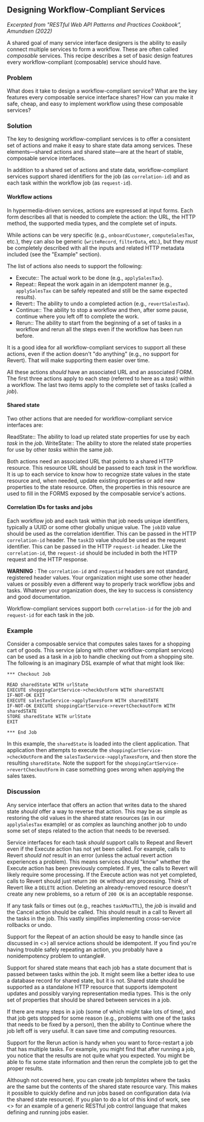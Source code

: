 ## Designing Workflow-Compliant Services

_Excerpted from "RESTful Web API Patterns and Practices Cookbook", Amundsen (2022)_

A shared goal of many service interface designers is the ability to easily connect multiple services to form a workflow. These are often called _composable_ services. This recipe describes a set of basic design features every workflow-compliant (composable) service should have.

### Problem
What does it take to design a workflow-compliant service? What are the key features every composable service interface shares? How can you make it safe, cheap, and easy to implement workflow using these composable services?

### Solution
The key to designing workflow-compliant services is to offer a consistent set of actions and make it easy to share state data among services. These elements—shared actions and shared state—are at the heart of stable, composable service interfaces.

In addition to a shared set of actions and state data, workflow-compliant services support shared identifiers for the job (as `correlation-id`) and as each task within the workflow job (as `request-id`).

#### Workflow actions
In hypermedia-driven services, actions are expressed at input forms. Each form describes all that is needed to complete the action: the URL, the HTTP method, the supported media types, and the complete set of inputs. 

While actions can be very specific (e.g., `onboardCustomer`, `computeSalesTax`, etc.), they can also be generic (`writeRecord`, `filterData`, etc.), but they _must_ be completely described with all the inputs and related HTTP metadata included (see the "Example" section).

The list of actions also needs to support the following:

* Execute:: The actual work to be done (e.g., `applySalesTax`).
* Repeat:: Repeat the work again in an idempotent manner (e.g., `applySalesTax` can be safely repeated and still be the same expected results).
* Revert:: The ability to undo a completed action (e.g., `revertSalesTax`).
* Continue:: The ability to stop a workflow and then, after some pause, continue where you left off to complete the work.
* Rerun:: The ability to start from the beginning of a set of tasks in a workflow and rerun all the steps even if the workflow has been run before.

It is a good idea for all workflow-compliant services to support all these actions, even if the action doesn't "do anything" (e.g., no support for Revert). That will make supporting them easier over time.

All these actions _should_ have an associated URL and an associated FORM. The first three actions apply to each step (referred to here as a _task_) within a workflow. The last two items apply to the complete set of tasks (called a _job_).

#### Shared state
Two other actions that are needed for workflow-compliant service interfaces are:

ReadState:: The ability to load up related state properties for use by each _task_ in the _job_.
WriteState:: The ability to store the related state properties for use by other _tasks_ within the same _job_.

Both actions need an associated URL that points to a shared HTTP resource. This resource URL should be passed to each _task_ in the workflow. It is up to each service to know how to recognize state values in the state resource and, when needed, update existing properties or add new properties to the state resource. Often, the properties in this resource are used to fill in the FORMS exposed by the composable service's actions.

#### Correlation IDs for tasks and jobs
Each workflow job and each task within that job needs unique identifiers, typically a UUID or some other globally unique value. The `jobID` value should be used as the correlation identifier. This can be passed in the HTTP `correlation-id` header. The `taskID` value should be used as the request identifier. This can be passed in the HTTP `request-id` header. Like the `correlation-id`, the `request-id` should be included in both the HTTP request and the HTTP response.

**WARNING** : The `correlation-id` and `requestid` headers are not standard, registered header values. Your organization might use some other header values or possibly even a different way to properly track workflow jobs and tasks. Whatever your organization does, the key to success is consistency and good documentation.

Workflow-compliant services support both `correlation-id` for the job and `request-id` for each task in the job.

### Example
Consider a composable service that computes sales taxes for a shopping cart of goods. This service (along with other workflow-compliant services) can be used as a task in a job to handle checking out from a shopping site. The following is an imaginary DSL example of what that might look like:

```
*** Checkout Job

READ sharedState WITH urlState
EXECUTE shoppingCartService->checkOutForm WITH sharedSTATE
IF-NOT-OK EXIT
EXECUTE salesTaxService->applyTaxesForm WITH sharedSTATE
IF-NOT-OK EXECUTE shoppingCartService->revertCheckoutForm WITH sharedSTATE
STORE sharedState WITH urlState
EXIT

*** End Job
```

In this example, the `sharedState` is loaded into the client application. That application then attempts to execute the `shoppingCartService->checkOutForm` and the `salesTaxService->applyTaxesForm`, and then store the resulting `sharedState`. Note the support for the `shoppingCartService->revertCheckoutForm` in case something goes wrong when applying the sales taxes.


### Discussion
Any service interface that offers an action that writes data to the shared state _should_ offer a way to reverse that action. This may be as simple as restoring the old values in the shared state resources (as in our `applySalesTax` example) or as complex as launching another job to undo some set of steps related to the action that needs to be reversed. 

Service interfaces for each task _should_ support calls to Repeat  and Revert  even if the Execute action has not yet been called. For example, calls to Revert _should not_ result in an error (unless the actual revert action experiences a problem). This means services should "know" whether the Execute  action has been previously completed. If yes, the calls to Revert will likely require some processing. If the Execute  action was not yet completed, calls to Revert  should just return `200 OK` without any processing. Think of Revert  like a `DELETE` action. Deleting an already-removed resource doesn't create any new problems, so a return of `200 OK` is an acceptable response. 

If any task  fails or times out (e.g., reaches `taskMaxTTL`), the _job_ is invalid and the Cancel action should be called. This should result in a call to Revert  all the tasks in the job. This vastly simplifies implementing cross-service rollbacks or undo.

Support for the Repeat  of an action should be easy to handle since (as discussed in <<design-idempotent>>) all service actions should be idempotent. If you find you're having trouble safely repeating an action, you probably have a nonidempotency problem to untangle#.

Support for shared state means that each job has a state document that is passed between tasks within the job. It might seem like a better idea to use a database record for shared state, but it is not. Shared state should be supported as a standalone HTTP resource that supports idempotent updates and possibly varying representation media types. This is the only set of properties that should be shared between services in a job. 

If there are many steps in a job (some of which might take lots of time), and that job gets stopped for some reason (e.g., problems with one of the tasks that needs to be fixed by a person), then the ability to Continue where the job left off is very useful. It can save time and computing resources. 

Support for the Rerun action is handy when you want to force-restart a job that has multiple tasks. For example, you might find that after running a job, you notice that the results are not quite what you expected. You might be able to fix some state information and then rerun the complete job to get the proper results.

Although not covered here, you can create job _templates_ where the tasks are the same but the contents of the shared state resource vary. This makes it possible to quickly define and run jobs based on configuration data (via the shared state resource). If you plan to do a lot of this kind of work, see <<workflow-jobs>> for an example of a generic RESTful job control language that makes defining and running jobs easier.
